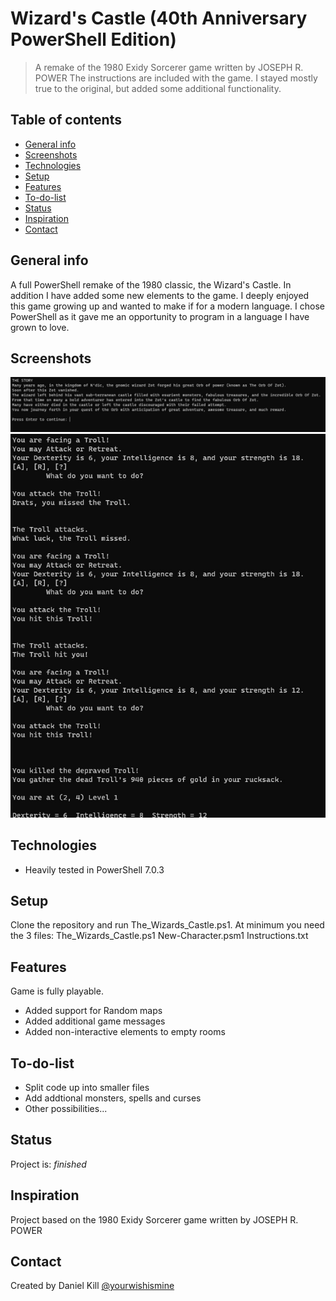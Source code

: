 # Wizard's Castle (40th Anniversary PowerShell Edition)
> A remake of the 1980 Exidy Sorcerer game written by JOSEPH R. POWER
> The instructions are included with the game.
> I stayed mostly true to the original, but added some additional functionality.

## Table of contents
* [General info](#general-info)
* [Screenshots](#screenshots)
* [Technologies](#technologies)
* [Setup](#setup)
* [Features](#features)
* [To-do-list](To-do-list)
* [Status](#status)
* [Inspiration](#inspiration)
* [Contact](#contact)

## General info
A full PowerShell remake of the 1980 classic, the Wizard's Castle.
In addition I have added some new elements to the game.
I deeply enjoyed this game growing up and wanted to make if for a modern language.
I chose PowerShell as it gave me an opportunity to program in a language I have grown to love.

## Screenshots
![ScreenShot1 screenshot](./images/ScreenShot1.jpg)
![ScreenShot2 screenshot](./images/ScreenShot2.jpg)

## Technologies
* Heavily tested in PowerShell 7.0.3

## Setup
Clone the repository and run The_Wizards_Castle.ps1.
At minimum you need the 3 files:
    The_Wizards_Castle.ps1
    New-Character.psm1
    Instructions.txt

## Features
Game is fully playable.
* Added support for Random maps
* Added additional game messages
* Added non-interactive elements to empty rooms

## To-do-list
* Split code up into smaller files
* Add addtional monsters, spells and curses
* Other possibilities...

## Status
Project is: _finished_

## Inspiration
Project based on the 1980 Exidy Sorcerer game written by JOSEPH R. POWER

## Contact
Created by Daniel Kill [@yourwishismine](https://yourwishismine-on.blogspot.com/)
